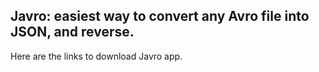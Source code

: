 ## Javro: easiest way to convert any Avro file into JSON, and reverse.

Here are the links to download Javro app.
